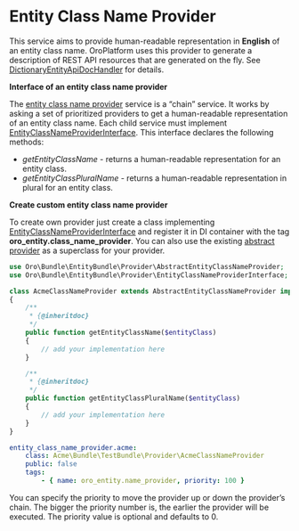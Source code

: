 <a id="dev-entities-entity-class-name-provider"></a>

# Entity Class Name Provider

This service aims to provide human-readable representation in **English** of an entity class name. OroPlatform uses this provider to generate a description of REST API resources that are generated on the fly. See <a href="https://github.com/oroinc/platform/blob/5.0/src/Oro/Bundle/EntityBundle/Routing/DictionaryEntityApiDocHandler.php" target="_blank">DictionaryEntityApiDocHandler</a> for details.

**Interface of an entity class name provider**

The <a href="https://github.com/oroinc/platform/blob/5.0/src/Oro/Bundle/EntityBundle/Provider/ChainEntityClassNameProvider.php" target="_blank">entity class name provider</a> service is a “chain” service. It works by asking a set of prioritized providers to get a human-readable representation of an entity class name. Each child service must implement <a href="https://github.com/oroinc/platform/blob/5.0/src/Oro/Bundle/EntityBundle/Provider/EntityClassNameProviderInterface.php" target="_blank">EntityClassNameProviderInterface</a>. This interface declares the following methods:

- *getEntityClassName* - returns a human-readable representation for an entity class.
- *getEntityClassPluralName* - returns a human-readable representation in plural for an entity class.

**Create custom entity class name provider**

To create own provider just create a class implementing <a href="https://github.com/oroinc/platform/blob/5.0/src/Oro/Bundle/EntityBundle/Provider/EntityClassNameProviderInterface.php" target="_blank">EntityClassNameProviderInterface</a> and register it in DI container with the tag **oro_entity.class_name_provider**. You can also use the existing <a href="https://github.com/oroinc/platform/blob/5.0/src/Oro/Bundle/EntityBundle/Provider/AbstractEntityClassNameProvider.php" target="_blank">abstract provider</a> as a superclass for your provider.

```php
use Oro\Bundle\EntityBundle\Provider\AbstractEntityClassNameProvider;
use Oro\Bundle\EntityBundle\Provider\EntityClassNameProviderInterface;

class AcmeClassNameProvider extends AbstractEntityClassNameProvider implements EntityClassNameProviderInterface
{
    /**
     * {@inheritdoc}
     */
    public function getEntityClassName($entityClass)
    {
        // add your implementation here
    }

    /**
     * {@inheritdoc}
     */
    public function getEntityClassPluralName($entityClass)
    {
        // add your implementation here
    }
}
```

```yaml
entity_class_name_provider.acme:
    class: Acme\Bundle\TestBundle\Provider\AcmeClassNameProvider
    public: false
    tags:
        - { name: oro_entity.name_provider, priority: 100 }
```

You can specify the priority to move the provider up or down the provider’s chain. The bigger the priority number is, the earlier the provider will be executed. The priority value is optional and defaults to 0.

<!-- Frontend -->

